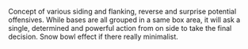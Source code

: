 Concept of various siding and flanking, reverse and surprise potential offensives. While bases are all grouped in a same box area, it will ask a single, determined and powerful action from on side to take the final decision. Snow bowl effect if there really minimalist.